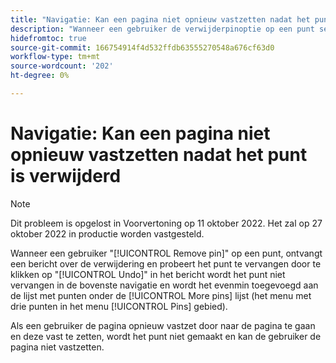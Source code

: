 ```yaml
---
title: "Navigatie: Kan een pagina niet opnieuw vastzetten nadat het punt is verwijderd."
description: "Wanneer een gebruiker de verwijderpinoptie op een punt selecteert, een bericht over de verwijdering ontvangt en probeert het punt te vervangen door op Ongedaan maken te klikken in het bericht, wordt het punt niet vervangen in de bovenste navigatie en wordt het niet toegevoegd aan de lijst met punten onder het meer pinslist-gebied (het driepuntmenu in de pinnen).Als een gebruiker probeert de pagina opnieuw vast te zetten door naar de pagina te gaan en het speld niet. en de gebruiker kan de pagina niet vastzetten."
hidefromtoc: true
source-git-commit: 166754914f4d532ffdb63555270548a676cf63d0
workflow-type: tm+mt
source-wordcount: '202'
ht-degree: 0%

---
```



# Navigatie: Kan een pagina niet opnieuw vastzetten nadat het punt is verwijderd

>[!NOTE]
>
>Dit probleem is opgelost in Voorvertoning op 11 oktober 2022. Het zal op 27 oktober 2022 in productie worden vastgesteld.

Wanneer een gebruiker &quot;[!UICONTROL Remove pin]&quot; op een punt, ontvangt een bericht over de verwijdering en probeert het punt te vervangen door te klikken op &quot;[!UICONTROL Undo]&quot; in het bericht wordt het punt niet vervangen in de bovenste navigatie en wordt het evenmin toegevoegd aan de lijst met punten onder de [!UICONTROL More pins] lijst (het menu met drie punten in het menu [!UICONTROL Pins] gebied).

Als een gebruiker de pagina opnieuw vastzet door naar de pagina te gaan en deze vast te zetten, wordt het punt niet gemaakt en kan de gebruiker de pagina niet vastzetten.

